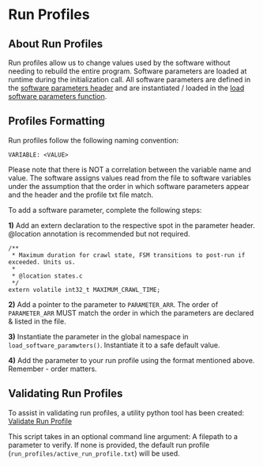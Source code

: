 # Run Profiles

## About Run Profiles

Run profiles allow us to change values used by the software without needing to rebuild the entire program. Software parameters are loaded at runtime during the initialization call. All software parameters are defined in the [software parameters header](../embedded/app/include/software_parameters.h) and are instantiated / loaded in the [load software parameters function](../embedded/app/src/load_software_parameters.c). 

## Profiles Formatting

Run profiles follow the following naming convention:

```
VARIABLE: <VALUE>
```

Please note that there is NOT a correlation between the variable name and value. The software assigns values read from the file to software variables under the assumption that the order in which software parameters appear and the header and the profile txt file match.

To add a software parameter, complete the following steps:

**1)** Add an extern declaration to the respective spot in the parameter header. @location annotation is recommended but not required. 

```
/**
 * Maximum duration for crawl state, FSM transitions to post-run if exceeded. Units us.
 *
 * @location states.c
 */
extern volatile int32_t MAXIMUM_CRAWL_TIME;
```

**2)** Add a pointer to the parameter to `PARAMETER_ARR`. The order of `PARAMETER_ARR` MUST match the order in which the parameters are declared & listed in the file.

**3)** Instantiate the parameter in the global namespace in `load_software_paramwters()`. Instantiate it to a safe default value.

**4)** Add the parameter to your run profile using the format mentioned above. Remember - order matters.

## Validating Run Profiles

To assist in validating run profiles, a utility python tool has been created: [Validate Run Profile](../embedded/utils/validate_run_profile.py)

This script takes in an optional command line argument: A filepath to a parameter to verify. If none is provided, the default run profile (`run_profiles/active_run_profile.txt`) will be used.